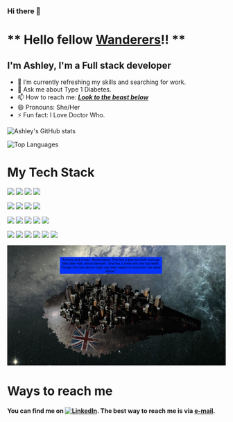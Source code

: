 ### Hi there 👋

# ** Hello fellow [Wanderers](https://www.youtube.com/watch?v=0FFtht9k87k)!! **
## I'm Ashley, I'm a Full stack developer

<!--
**AshleyCoder3/AshleyCoder3** is a ✨ _special_ ✨ repository because its `README.md` (this file) appears on your GitHub profile.

Here are some ideas to get you started:

- 🔭 I’m currently working on ...
- 🌱 I’m currently learning ...
- 👯 I’m looking to collaborate on ...
- 🤔 I’m looking for help with ...
- 💬 Ask me about ...
- 📫 How to reach me: ...
- 😄 Pronouns: ...
- ⚡ Fun fact: ...
-->
<!-- - 🔭 I’m currently working on [GodlyProject](https://github.com/GodlyProject). -->
- 🌱 I’m currently refreshing my skills and searching for work.
- 💬 Ask me about Type 1 Diabetes.
- 📫 How to reach me: ***[Look to the beast below](#ways-to-reach-me)***
- 😄 Pronouns: She/Her
- ⚡ Fun fact: I Love Doctor Who.

![Ashley's GitHub stats](https://github-readme-stats.vercel.app/api?username=AshleyCoder3&&count_private=true&show_icons=true&theme=aura)

![Top Languages](https://github-readme-stats.vercel.app/api/top-langs/?username=AshleyCoder3&layout=compact&theme=aura)

# My Tech Stack

![](https://img.shields.io/badge/MacOS-000000?style=plastic&logo=apple&logoColor=A2AAAD)
![](https://img.shields.io/badge/Linux-000000?style=plastic&logo=linux&logoColor=#FCC624)
![](https://img.shields.io/badge/IntelliJ_IDEA-000000?style=plastic&logo=intellij-idea&logoColor=white)
![](https://img.shields.io/badge/VS_Code-000000?style=plastic&logo=visual-studio-code&logoColor=007ACC)
<!-- Front end -->
![](https://img.shields.io/badge/HTML-000000?style=plastic&logo=html5&logoColor=E34F26)
![](https://img.shields.io/badge/CSS-000000?style=plastic&logo=css3&logoColor=1572B6)
![](https://img.shields.io/badge/JavaScript-000000?style=plastic&logo=javascript&logoColor=F7DF1E)
![](https://img.shields.io/badge/React-20232a?style=plastic&logo=react&logoColor=61DAFB)
<!-- ![](https://img.shields.io/badge/Python-000000?style=plastic&logo=python&logoColor=3776AB) -->
<!-- Backend -->
![](https://img.shields.io/badge/Go-000000?style=plastic&logo=go&logoColor=#00ADD8)
![](https://img.shields.io/badge/Express-000000?style=plastic&logo=express&logoColor=white)
![](https://img.shields.io/badge/Node.js-000000style=plastic&logo=nodedotjs&logoColor=339933)
![](https://img.shields.io/badge/Nodemon-000000?style=plastic&logo=nodemon&logoColor=76D04B)
![](https://img.shields.io/badge/SQLite-000000?style=plastic&logo=sqlite&logoColor=003B57)

<!-- Other -->
![](https://img.shields.io/badge/Netlify-000000?style=plastic&logo=netlify&logoColor=76D04B)
![](https://img.shields.io/badge/Vercel-000000?style=plastic&logo=vercel&logoColor=white)
![](https://img.shields.io/badge/Heroku-000000?style=plastic&logo=heroku&logoColor=430098)
![](https://img.shields.io/badge/Postman-000000?style=plastic&logo=postman&logoColor=FF6C37)
![](https://img.shields.io/badge/Markdown-000000?style=plastic&logo=markdown&logoColor=white)
![](https://img.shields.io/badge/JSON-000000?style=plastic&logo=json&logoColor=blue)

<!-- # Current Project -->
![Beast Below](https://github.com/AshleyCoder3/AshleyCoder3/blob/main/TheBeastBelow.01.jpg)

# Ways to reach me

#### You can find me on [![LinkedIn][1.1]][1]. The best way to reach me is via [e-mail](mailto:burns.ashley331@gmail.com).

<!-- Icons -->
[1.1]: https://raw.githubusercontent.com/MartinHeinz/MartinHeinz/master/linkedin-3-16.png (LinkedIn icon without padding)

<!-- Links to your social media accounts --> 
[1]: https://www.linkedin.com/in/ashley-burn/
